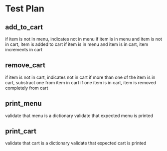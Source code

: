 # Test Plan

## add_to_cart
if item is not in menu, indicates not in menu
if item is in menu and item is not in cart, item is added to cart
if item is in menu and item is in cart, item increments in cart

## remove_cart
if item is not in cart, indicates not in cart
if more than one of the item is in cart, substract one from item in cart
if one item is in cart, item is removed completely from cart

## print_menu
validate that menu is a dictionary
validate that expected menu is printed

## print_cart
validate that cart is a dictionary
validate that expected cart is printed
